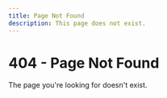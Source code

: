 ```yaml
---
title: Page Not Found
description: This page does not exist.
---
```


# 404 - Page Not Found

The page you're looking for doesn't exist.

